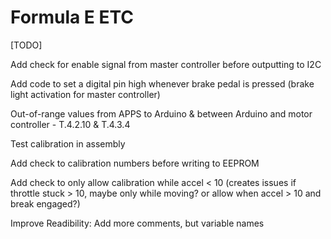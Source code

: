 # Formula E ETC
 [TODO]
 
 Add check for enable signal from master controller before outputting to I2C
 
 Add code to set a digital pin high whenever brake pedal is pressed (brake light activation for master controller)
 
 Out-of-range values from APPS to Arduino & between Arduino and motor controller - T.4.2.10 & T.4.3.4
 
 Test calibration in assembly
 
 Add check to calibration numbers before writing to EEPROM
 
 Add check to only allow calibration while accel < 10 (creates issues if throttle stuck > 10, maybe only while moving? or allow when accel > 10 and break engaged?)
 
 Improve Readibility: Add more comments, but variable names
